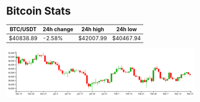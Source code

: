 # Bitcoin Stats

BTC/USDT|24h change|24h high|24h low|
|---|---|---|---|
|$40838.89|-2.58%|$42007.99|$40467.94|

<img src="./chart.svg">
